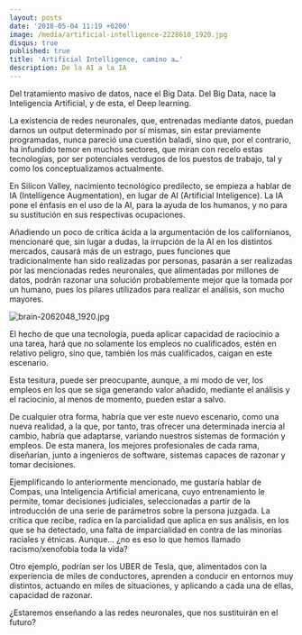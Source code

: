 ```yaml
---
layout: posts
date: '2018-05-04 11:19 +0200'
image: /media/artificial-intelligence-2228610_1920.jpg
disqus: true
published: true
title: 'Artificial Intelligence, camino a…'
description: De la AI a la IA
---
```

Del tratamiento masivo de datos, nace el Big Data. Del Big Data, nace la Inteligencia Artificial, y de esta, el Deep learning.

La existencia de redes neuronales, que, entrenadas mediante datos, puedan darnos un output determinado por sí mismas, sin estar previamente programadas, nunca pareció una cuestión baladí, sino que, por el contrario, ha infundido temor en muchos sectores, que miran con recelo estas tecnologías, por ser potenciales verdugos de los puestos de trabajo, tal y como los conceptualizamos actualmente.

En Silicon Valley, nacimiento tecnológico predilecto, se empieza a hablar de IA (Intelligence Augmentation), en lugar de AI (Artificial Inteligence). La IA pone el énfasis en el uso de la AI, para la ayuda de los humanos, y no para su sustitución en sus respectivas ocupaciones.

Añadiendo un poco de crítica ácida a la argumentación de los californianos, mencionaré que, sin lugar a dudas, la irrupción de la AI en los distintos mercados, causará más de un estrago, pues funciones que tradicionalmente han sido realizadas por personas, pasarán a ser realizadas por las mencionadas redes neuronales, que alimentadas por millones de datos, podrán razonar una solución probablemente mejor que la tomada por un humano, pues los pilares utilizados para realizar el análisis, son mucho mayores.

![brain-2062048_1920.jpg]({{site.baseurl}}/media/brain-2062048_1920.jpg)

El hecho de que una tecnología, pueda aplicar capacidad de raciocinio a una tarea, hará que no solamente los empleos no cualificados, estén en relativo peligro, sino que, también los más cualificados, caigan en este escenario. 

Esta tesitura, puede ser preocupante, aunque, a mi modo de ver, los empleos en los que se siga generando valor añadido, mediante el análisis y el raciocinio, al menos de momento, pueden estar a salvo.

De cualquier otra forma, habría que ver este nuevo escenario, como una nueva realidad, a la que, por tanto, tras ofrecer una determinada inercia al cambio, habría que adaptarse, variando nuestros sistemas de formación y empleos. De esta manera, los mejores profesionales de cada rama, diseñarían, junto a ingenieros de software, sistemas capaces de razonar y tomar decisiones.

Ejemplificando lo anteriormente mencionado, me gustaría hablar de Compas, una Inteligencia Artificial americana, cuyo entrenamiento le permite, tomar decisiones judiciales, seleccionadas a partir de la introducción de una serie de parámetros sobre la persona juzgada. La crítica que recibe, radica en la parcialidad que aplica en sus análisis, en los que se ha detectado, una falta de imparcialidad en contra de las minorías raciales y étnicas.  Aunque… ¿no es eso lo que hemos llamado racismo/xenofobia toda la vida?

Otro ejemplo, podrían ser los UBER de Tesla, que, alimentados con la experiencia de miles de conductores, aprenden a conducir en entornos muy distintos, actuando en miles de situaciones, y aplicando a cada una de ellas, capacidad de razonar.

¿Estaremos enseñando a las redes neuronales, que nos sustituirán en el futuro?
